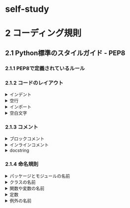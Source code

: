 # self-study
# 2 コーディング規則
## 2.1 Python標準のスタイルガイド - PEP8
### 2.1.1 PEP8で定義されているルール
### 2.1.2 コードのレイアウト
<details><summary>
インデント
</summary><div>
```python
丸カッコの先頭に揃えるパターン
先頭の値を縦で揃え、定義の始めの位置に閉じカッコを揃えるパターン
```
</div></details>

<details><summary>
空行
</summary><div>
トップレベルの関数やクラスの間は２行空ける
クラス内部のメソッドは１行空ける
</div></details>

<details><summary>
インポート
</summary><div>
異なるモジュールはimport文を分ける
同じモジュールはimport文をまとめる
サードバーティのモジュールは標準ライブラリのあとにimportする
ローカルのモジュールは最後にimportする
</div></details>

<details><summary>
空白文字
</summary><div>
余計な空白文字を使わない
代入演算子や比較演算子などの両側には１つだけ空白文字を入れる
カンマの後ろに空白文字を入れる
閉じカッコなど終わりを表す文字の前には空白文字を入れない
</div></details>

### 2.1.3 コメント
<details><summary>
ブロックコメント
</summary><div>
コードと同じインデントで各
コメント自体は、１つの#と１つの空白の後ろに書く
</div></details>

<details><summary>
インラインコメント
</summary><div>
コードとコメントの間は２つ以上のスペースを書く
コメント自体は、１つの#と１つのスペースの後ろに書く
</div></details>

<details><summary>
docstring
</summary><div>
関数やメソッドの説明はdefの直後に書く
"""で始まり、"""で終わる行とする
説明が複数行の場合は、１行目のあとに空行を書く
</div></details>

### 2.1.4 命名規則
<details><summary>
パッケージとモジュールの名前
</summary><div>
lowercase
</div></details>

<details><summary>
クラスの名前
</summary><div>
CamelCase
</div></details>

<details><summary>
関数や変数の名前
</summary><div>
lowercase または lower_case_with_underscores
</div></details>

<details><summary>
定数
</summary><div>
UPPERCASE または UPPER_CASE_WITH_UNDERSCORES
</div></details>

<details><summary>
例外の名前
</summary><div>
UPPERCASE または UPPER_CASE_WITH_UNDERSCORES
</div></details>
